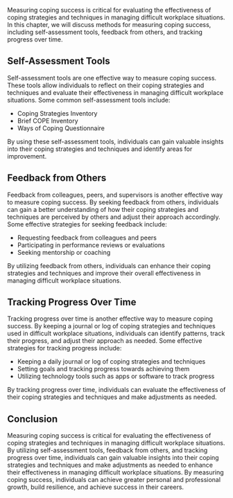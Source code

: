 
Measuring coping success is critical for evaluating the effectiveness of coping strategies and techniques in managing difficult workplace situations. In this chapter, we will discuss methods for measuring coping success, including self-assessment tools, feedback from others, and tracking progress over time.

Self-Assessment Tools
---------------------

Self-assessment tools are one effective way to measure coping success. These tools allow individuals to reflect on their coping strategies and techniques and evaluate their effectiveness in managing difficult workplace situations. Some common self-assessment tools include:

* Coping Strategies Inventory
* Brief COPE Inventory
* Ways of Coping Questionnaire

By using these self-assessment tools, individuals can gain valuable insights into their coping strategies and techniques and identify areas for improvement.

Feedback from Others
--------------------

Feedback from colleagues, peers, and supervisors is another effective way to measure coping success. By seeking feedback from others, individuals can gain a better understanding of how their coping strategies and techniques are perceived by others and adjust their approach accordingly. Some effective strategies for seeking feedback include:

* Requesting feedback from colleagues and peers
* Participating in performance reviews or evaluations
* Seeking mentorship or coaching

By utilizing feedback from others, individuals can enhance their coping strategies and techniques and improve their overall effectiveness in managing difficult workplace situations.

Tracking Progress Over Time
---------------------------

Tracking progress over time is another effective way to measure coping success. By keeping a journal or log of coping strategies and techniques used in difficult workplace situations, individuals can identify patterns, track their progress, and adjust their approach as needed. Some effective strategies for tracking progress include:

* Keeping a daily journal or log of coping strategies and techniques
* Setting goals and tracking progress towards achieving them
* Utilizing technology tools such as apps or software to track progress

By tracking progress over time, individuals can evaluate the effectiveness of their coping strategies and techniques and make adjustments as needed.

Conclusion
----------

Measuring coping success is critical for evaluating the effectiveness of coping strategies and techniques in managing difficult workplace situations. By utilizing self-assessment tools, feedback from others, and tracking progress over time, individuals can gain valuable insights into their coping strategies and techniques and make adjustments as needed to enhance their effectiveness in managing difficult workplace situations. By measuring coping success, individuals can achieve greater personal and professional growth, build resilience, and achieve success in their careers.
